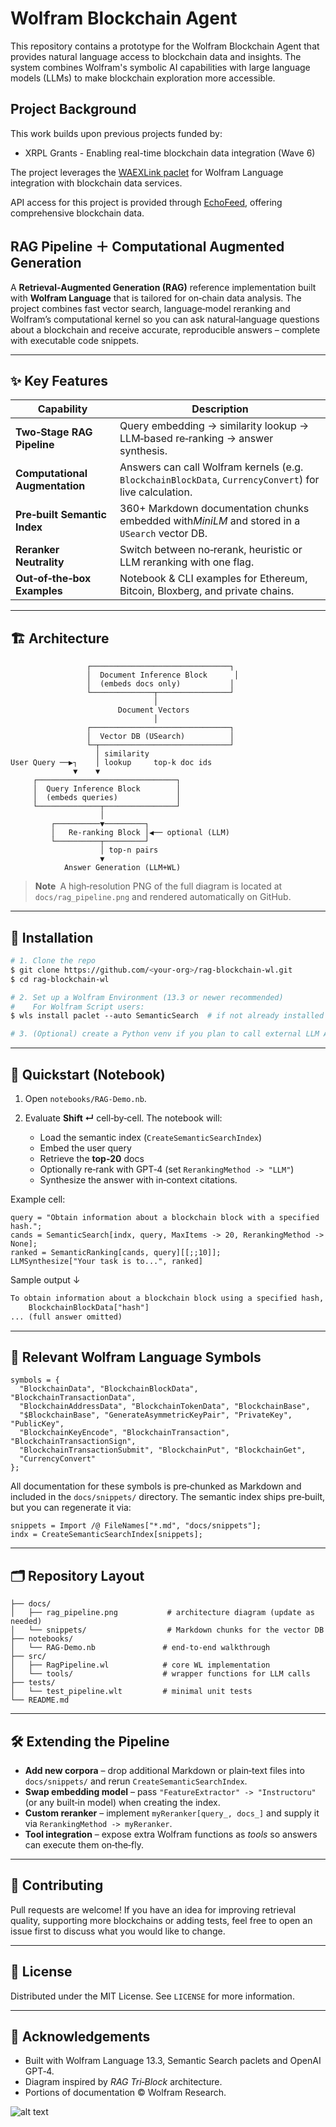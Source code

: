 # Wolfram Blockchain Agent
This repository contains a prototype for the Wolfram Blockchain Agent that provides natural language access to blockchain data and insights. The system combines Wolfram's symbolic AI capabilities with large language models (LLMs) to make blockchain exploration more accessible.

## Project Background
This work builds upon previous projects funded by:
- XRPL Grants - Enabling real-time blockchain data integration (Wave 6)

The project leverages the [WAEXLink paclet](https://resources.wolframcloud.com/PacletRepository/resources/KirillBelov/WAEXLink) for Wolfram Language integration with blockchain data services.

API access for this project is provided through [EchoFeed](waexservices.com), offering comprehensive blockchain data.

## RAG Pipeline ＋ Computational Augmented Generation

A **Retrieval‑Augmented Generation (RAG)** reference implementation built with **Wolfram Language** that is tailored for on‑chain data analysis. The project combines fast vector search, language‑model reranking and Wolfram’s computational kernel so you can ask natural‑language questions about a blockchain and receive accurate, reproducible answers – complete with executable code snippets.

---

## ✨ Key Features

| Capability                     | Description                                                                                            |  
| ------------------------------ | ------------------------------------------------------------------------------------------------------ |  
| **Two‑Stage RAG Pipeline**     | Query embedding → similarity lookup → LLM‑based re‑ranking → answer synthesis.                         |  
| **Computational Augmentation** | Answers can call Wolfram kernels (e.g. `BlockchainBlockData`, `CurrencyConvert`) for live calculation. |  
| **Pre‑built Semantic Index**   | 360+ Markdown documentation chunks embedded with*MiniLM* and stored in a `USearch` vector DB.         |  
| **Reranker Neutrality**        | Switch between no‑rerank, heuristic or LLM reranking with one flag.                                    |  
| **Out‑of‑the‑box Examples**    | Notebook & CLI examples for Ethereum, Bitcoin, Bloxberg, and private chains.                           |

---

## 🏗️ Architecture

```text  
                 ┌───────────────────────────────┐  
                 │  Document Inference Block      │  
                 │  (embeds docs only)           │  
                 └──────────────┬────────────────┘  
                                │  
                        Document Vectors  
                                │  
                 ┌───────────────────────────────┐  
                 │  Vector DB (USearch)          │  
                 └─┬─────────────────────────────┘  
                   │ similarity  
User Query ──▶┐    │ lookup     top‑k doc ids  
              ▼    ▼  
     ┌───────────────────────────────┐  
     │  Query Inference Block        │  
     │  (embeds queries)             │  
     └──────────────┬────────────────┘  
                    │  
         ┌──────────▼─────────┐  
         │   Re‑ranking Block │◀── optional (LLM)  
         └──────────┬─────────┘  
                    │ top‑n pairs  
                    ▼  
            Answer Generation (LLM+WL)  
```

> **Note** A high‑resolution PNG of the full diagram is located at `docs/rag_pipeline.png` and rendered automatically on GitHub.

---

## 🔧 Installation

```bash  
# 1. Clone the repo  
$ git clone https://github.com/<your‑org>/rag‑blockchain‑wl.git  
$ cd rag‑blockchain‑wl

# 2. Set up a Wolfram Environment (13.3 or newer recommended)  
#    For Wolfram Script users:  
$ wls install paclet ‑‑auto SemanticSearch  # if not already installed

# 3. (Optional) create a Python venv if you plan to call external LLM APIs  
```

---

## 🚀 Quickstart (Notebook)

1. Open `notebooks/RAG‑Demo.nb`.  
2. Evaluate **Shift ↵** cell‑by‑cell.  The notebook will:

   * Load the semantic index (`CreateSemanticSearchIndex`)  
   * Embed the user query  
   * Retrieve the **top‑20** docs  
   * Optionally re‑rank with GPT‑4 (set `RerankingMethod -> "LLM"`)  
   * Synthesize the answer with in‑context citations.

Example cell:

```wl  
query = "Obtain information about a blockchain block with a specified hash.";  
cands = SemanticSearch[indx, query, MaxItems -> 20, RerankingMethod -> None];  
ranked = SemanticRanking[cands, query][[;;10]];  
LLMSynthesize["Your task is to...", ranked]  
```

Sample output ↓

```txt  
To obtain information about a blockchain block using a specified hash, use  
    BlockchainBlockData["hash"]  
... (full answer omitted)  
```

---

## 🧰 Relevant Wolfram Language Symbols

```wl  
symbols = {  
  "BlockchainData", "BlockchainBlockData", "BlockchainTransactionData",  
  "BlockchainAddressData", "BlockchainTokenData", "BlockchainBase",  
  "$BlockchainBase", "GenerateAsymmetricKeyPair", "PrivateKey", "PublicKey",  
  "BlockchainKeyEncode", "BlockchainTransaction", "BlockchainTransactionSign",  
  "BlockchainTransactionSubmit", "BlockchainPut", "BlockchainGet",  
  "CurrencyConvert"  
};  
```

All documentation for these symbols is pre‑chunked as Markdown and included in the `docs/snippets/` directory. The semantic index ships pre‑built, but you can regenerate it via:

```wl  
snippets = Import /@ FileNames["*.md", "docs/snippets"];  
indx = CreateSemanticSearchIndex[snippets];  
```

---

## 🗂️ Repository Layout

```  
├── docs/  
│   ├── rag_pipeline.png           # architecture diagram (update as needed)  
│   └── snippets/                  # Markdown chunks for the vector DB  
├── notebooks/  
│   └── RAG‑Demo.nb               # end‑to‑end walkthrough  
├── src/  
│   ├── RagPipeline.wl            # core WL implementation  
│   └── tools/                    # wrapper functions for LLM calls  
├── tests/  
│   └── test_pipeline.wlt         # minimal unit tests  
└── README.md  
```

---

## 🛠️ Extending the Pipeline

* **Add new corpora** – drop additional Markdown or plain‑text files into `docs/snippets/` and rerun `CreateSemanticSearchIndex`.  
* **Swap embedding model** – pass `"FeatureExtractor" -> "Instructoru"` (or any built‑in model) when creating the index.  
* **Custom reranker** – implement `myReranker[query_, docs_]` and supply it via `RerankingMethod -> myReranker`.  
* **Tool integration** – expose extra Wolfram functions as *tools* so answers can execute them on‑the‑fly.

---

## 🤝 Contributing

Pull requests are welcome! If you have an idea for improving retrieval quality, supporting more blockchains or adding tests, feel free to open an issue first to discuss what you would like to change.

---

## 📄 License

Distributed under the MIT License. See `LICENSE` for more information.

---

## 🙏 Acknowledgements

* Built with Wolfram Language 13.3, Semantic Search paclets and OpenAI GPT‑4.  
* Diagram inspired by *RAG Tri‑Block* architecture.  
* Portions of documentation © Wolfram Research.  




![alt text](retrieve_rerank_pipeline.png)